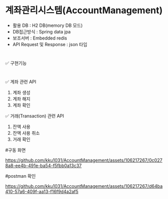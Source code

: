 # 계좌관리시스템(AccountManagement)
- 활용 DB : H2 DB(memory DB 모드)
- DB접근방식 : Spring data jpa
- 보조서버 : Embedded redis
- API Request 및 Response : json 타입
#
✅ 구현기능
#
✅ 계좌 관련 API
1) 계좌 생성
2) 계좌 해지
3) 계좌 확인

✅ 거래(Transaction) 관련 API
1) 잔액 사용
2) 잔액 사용 취소
3) 거래 확인

#구동 화면


https://github.com/kku1031/AccountManagement/assets/106217267/0c0278a8-ee4b-491e-ba54-f5fbb0a13c37


#postman 확인


https://github.com/kku1031/AccountManagement/assets/106217267/d64ba410-57a6-409f-aa13-f16f9d4a2af5



